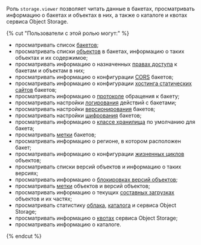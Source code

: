Роль `storage.viewer` позволяет читать данные в бакетах, просматривать информацию о бакетах и объектах в них, а также о каталоге и квотах сервиса Object Storage.

{% cut "Пользователи с этой ролью могут:" %}

* просматривать список [бакетов](../../storage/concepts/bucket.md);
* просматривать списки [объектов](../../storage/concepts/object.md) в бакетах, информацию о таких объектах и их содержимое;
* просматривать информацию о назначенных [правах доступа](../../iam/concepts/access-control/index.md) к бакетам и объектам в них;
* просматривать информацию о конфигурации [CORS](../../storage/concepts/cors.md) бакетов;
* просматривать информацию о конфигурации [хостинга статических сайтов](../../storage/concepts/hosting.md) бакетов;
* просматривать информацию о [протоколе](../../storage/concepts/bucket.md#bucket-https) обращения к бакету;
* просматривать настройки [логирования](../../storage/concepts/server-logs.md) действий с бакетами;
* просматривать настройки [версионирования](../../storage/concepts/versioning.md) бакетов;
* просматривать настройки [шифрования](../../storage/concepts/encryption.md) бакетов;
* просматривать информацию о [классе хранилища](../../storage/concepts/storage-class.md#default-storage-class) по умолчанию для бакета;
* просматривать [метки](../../storage/concepts/tags.md) бакетов;
* просматривать информацию о регионе, в котором расположен бакет;
* просматривать информацию о конфигурации [жизненных циклов](../../storage/concepts/lifecycles.md) объектов;
* просматривать списки версий объектов и информацию о таких версиях;
* просматривать информацию о [блокировках версий объектов](../../storage/concepts/object-lock.md);
* просматривать [метки](../../storage/concepts/tags.md#object-tags) объектов и версий объектов;
* просматривать информацию о текущих [составных загрузках](../../storage/concepts/multipart.md) объектов и их частях;
* просматривать статистику [облака](../../resource-manager/concepts/resources-hierarchy.md#cloud), [каталога](../../resource-manager/concepts/resources-hierarchy.md#folder) и сервиса Object Storage;
* просматривать информацию о [квотах](../../storage/concepts/limits.md#storage-quotas) сервиса Object Storage;
* просматривать информацию о каталоге.

{% endcut %}
